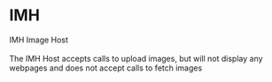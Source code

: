 # IMH

IMH Image Host
<br>
<br>
The IMH Host accepts calls to upload images, but will not display any webpages and does not accept calls to fetch images